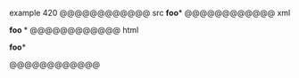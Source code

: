 example 420
@@@@@@@@@@@@ src
**foo***
@@@@@@@@@@@@ xml
<?xml version="1.0" encoding="UTF-8"?>
<!DOCTYPE document SYSTEM "CommonMark.dtd">
<document xmlns="http://commonmark.org/xml/1.0">
  <paragraph>
    <strong>
      <text>foo</text>
    </strong>
    <text>*</text>
  </paragraph>
</document>
@@@@@@@@@@@@ html
<p><strong>foo</strong>*</p>
@@@@@@@@@@@@
